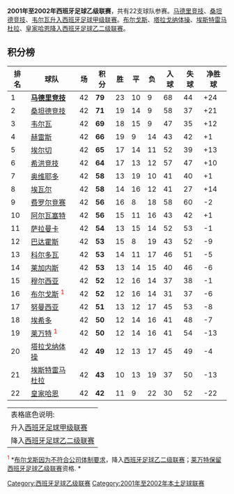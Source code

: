 **2001年至2002年西班牙足球乙级联赛**，共有22支球队参赛。[马德里竞技](https://zh.wikipedia.org/wiki/马德里竞技 "wikilink")、[桑坦德竞技](https://zh.wikipedia.org/wiki/桑坦德竞技 "wikilink")、[韦尔瓦升入](https://zh.wikipedia.org/wiki/韦尔瓦足球俱乐部 "wikilink")[西班牙足球甲级联赛](https://zh.wikipedia.org/wiki/西班牙足球甲级联赛 "wikilink")。[布尔戈斯](../Page/布尔戈斯足球俱乐部.md "wikilink")、[塔拉戈纳体操](https://zh.wikipedia.org/wiki/塔拉戈纳体操 "wikilink")、[埃斯特雷马杜拉](https://zh.wikipedia.org/wiki/埃斯特雷马杜拉足球俱乐部 "wikilink")、[皇家哈恩降入](https://zh.wikipedia.org/wiki/皇家哈恩 "wikilink")[西班牙足球乙二级联赛](../Page/西班牙足球乙二级联赛.md "wikilink")。

## 积分榜

| 排名 | 球队                                                                                             | 场  | 积分     | 胜  | 平  | 负  | 入球 | 失球 | 净胜球  |
| -- | ---------------------------------------------------------------------------------------------- | -- | ------ | -- | -- | -- | -- | -- | ---- |
| 1  | **[马德里竞技](https://zh.wikipedia.org/wiki/马德里竞技 "wikilink")**                                    | 42 | **79** | 23 | 10 | 9  | 68 | 44 | \+24 |
| 2  | [桑坦德竞技](https://zh.wikipedia.org/wiki/桑坦德竞技 "wikilink")                                        | 42 | **71** | 19 | 14 | 9  | 58 | 37 | \+21 |
| 3  | [韦尔瓦](https://zh.wikipedia.org/wiki/韦尔瓦足球俱乐部 "wikilink")                                       | 42 | **69** | 18 | 15 | 9  | 47 | 35 | \+12 |
| 4  | [赫雷斯](https://zh.wikipedia.org/wiki/赫雷斯足球俱乐部 "wikilink")                                       | 42 | **66** | 19 | 9  | 14 | 43 | 42 | \+1  |
| 5  | [埃尔切](../Page/埃尔切足球俱乐部.md "wikilink")                                                          | 42 | **65** | 17 | 14 | 11 | 52 | 39 | \+13 |
| 6  | [希洪竞技](https://zh.wikipedia.org/wiki/希洪竞技 "wikilink")                                          | 42 | **64** | 17 | 13 | 12 | 57 | 47 | \+10 |
| 7  | [奥维耶多](../Page/皇家奥维耶多.md "wikilink")                                                           | 42 | **58** | 13 | 19 | 10 | 41 | 40 | \+1  |
| 8  | [埃瓦尔](https://zh.wikipedia.org/wiki/埃瓦尔社会体育俱乐部 "wikilink")                                     | 42 | **58** | 14 | 16 | 12 | 41 | 27 | \+14 |
| 9  | [费罗尔竞赛](https://zh.wikipedia.org/wiki/费罗尔竞赛 "wikilink")                                        | 42 | **56** | 16 | 8  | 18 | 58 | 60 | \-2  |
| 10 | [阿尔瓦塞特](https://zh.wikipedia.org/wiki/阿尔瓦塞特足球俱乐部 "wikilink")                                   | 42 | **56** | 15 | 11 | 16 | 43 | 42 | \+1  |
| 11 | [萨拉曼卡](../Page/萨拉曼卡体育联盟.md "wikilink")                                                         | 42 | **54** | 13 | 15 | 14 | 52 | 53 | \-1  |
| 12 | [巴达霍斯](https://zh.wikipedia.org/wiki/巴达霍斯竞技俱乐部 "wikilink")                                     | 42 | **53** | 15 | 8  | 19 | 43 | 52 | \-9  |
| 13 | [科尔多瓦](../Page/科尔多瓦足球俱乐部.md "wikilink")                                                        | 42 | **53** | 14 | 11 | 17 | 46 | 51 | \-5  |
| 14 | [莱加内斯](https://zh.wikipedia.org/wiki/莱加内斯竞技俱乐部 "wikilink")                                     | 42 | **53** | 13 | 14 | 15 | 40 | 46 | \-6  |
| 15 | [穆尔西亚](https://zh.wikipedia.org/wiki/皇家穆尔西亚 "wikilink")                                        | 42 | **52** | 12 | 16 | 14 | 37 | 38 | \-1  |
| 16 | [布尔戈斯](../Page/布尔戈斯足球俱乐部.md "wikilink") <sup><FONT color="red">1</FONT></sup>                  | 42 | **52** | 12 | 16 | 14 | 31 | 37 | \-6  |
| 17 | [努曼西亚](https://zh.wikipedia.org/wiki/努曼西亚足球俱乐部 "wikilink")                                     | 42 | **51** | 13 | 12 | 17 | 45 | 53 | \-8  |
| 18 | [埃希多](https://zh.wikipedia.org/wiki/埃希多足球俱乐部 "wikilink")                                       | 42 | **50** | 12 | 14 | 16 | 41 | 48 | \-7  |
| 19 | [莱万特](https://zh.wikipedia.org/wiki/莱万特足球俱乐部 "wikilink") <sup><FONT color="red">1</FONT></sup> | 42 | **50** | 12 | 14 | 16 | 41 | 54 | \-13 |
| 20 | [塔拉戈纳体操](https://zh.wikipedia.org/wiki/塔拉戈纳体操 "wikilink")                                      | 42 | **49** | 12 | 13 | 17 | 45 | 49 | \-4  |
| 21 | [埃斯特雷马杜拉](https://zh.wikipedia.org/wiki/埃斯特雷马杜拉足球俱乐部 "wikilink")                               | 42 | **43** | 10 | 13 | 19 | 37 | 50 | \-13 |
| 22 | [皇家哈恩](https://zh.wikipedia.org/wiki/皇家哈恩 "wikilink")                                          | 42 | **42** | 11 | 9  | 22 | 30 | 52 | \-22 |

|                                                                   |
| ----------------------------------------------------------------- |
| 表格底色说明:                                                           |
| 升入[西班牙足球甲级联赛](https://zh.wikipedia.org/wiki/西班牙足球甲级联赛 "wikilink") |
| 降入[西班牙足球乙二级联赛](../Page/西班牙足球乙二级联赛.md "wikilink")                  |

<sup><FONT color="red">1</FONT></sup> *[布尔戈斯因为不符合公司体制要求](../Page/布尔戈斯足球俱乐部.md "wikilink")，降入[西班牙足球乙二级联赛](../Page/西班牙足球乙二级联赛.md "wikilink")；[莱万特保留](https://zh.wikipedia.org/wiki/莱万特足球俱乐部 "wikilink")[西班牙足球乙级联赛](../Page/西班牙足球乙级联赛.md "wikilink")资格.
*

[Category:西班牙足球乙级联赛](https://zh.wikipedia.org/wiki/Category:西班牙足球乙级联赛 "wikilink") [Category:2001年至2002年本土足球联赛](https://zh.wikipedia.org/wiki/Category:2001年至2002年本土足球联赛 "wikilink")